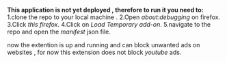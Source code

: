 **This application is not yet deployed , therefore to run it you need to:**
  1.clone the repo to your local machine .
  2.Open _about:debugging_ on firefox.
  3.Click _this firefox_.
  4.Click on _Load Temporary add-on_.
  5.navigate to the repo and open the _manifest_ json file. 

now the extention is up and running and can block unwanted ads on websites , for now this extension does not 
block _youtube_ ads.
